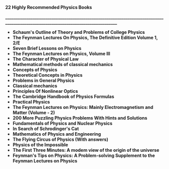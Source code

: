 
<p><strong>22 Highly Recommended Physics Books</strong></p>
<p><strong>________________________________________________________________________________________________________________________________</strong></p>

<ul>
                                <li><b><a target="_blank" href="https://github.com/manjunath5496/The-Greatest-Unanswered-Questions-of-Physics/blob/master/physics(1).pdf" style="text-decoration:none;">Schaum's Outline of Theory and Problems of College Physics </a></b></li>
                                <li><b><a target="_blank" href="https://github.com/manjunath5496/The-Greatest-Unanswered-Questions-of-Physics/blob/master/physics(2).pdf" style="text-decoration:none;">The Feynman Lectures On Physics, The Definitive Edition Volume 1, 2/E</a></b></li>
                                <li><b><a target="_blank" href="https://github.com/manjunath5496/The-Greatest-Unanswered-Questions-of-Physics/blob/master/physics(3).pdf" style="text-decoration:none;"> Seven Brief Lessons on Physics</a></b></li>
                               
<li><b><a target="_blank" href="https://github.com/manjunath5496/The-Greatest-Unanswered-Questions-of-Physics/blob/master/physics(4).pdf" style="text-decoration:none;">The Feynman Lectures on Physics, Volume III</a></b></li>
                                <li><b><a target="_blank" href="https://github.com/manjunath5496/The-Greatest-Unanswered-Questions-of-Physics/blob/master/physics(5).pdf" style="text-decoration:none;">The Character of Physical Law</a></b></li>
                                
 <li><b><a target="_blank" href="https://github.com/manjunath5496/The-Greatest-Unanswered-Questions-of-Physics/blob/master/physics(6).pdf" style="text-decoration:none;">Mathematical methods of classical mechanics</a></b></li>
                          
<li><b><a target="_blank" href="https://github.com/manjunath5496/The-Greatest-Unanswered-Questions-of-Physics/blob/master/physics(7).pdf" style="text-decoration:none;">Concepts of Physics</a></b></li>
                                <li><b><a target="_blank" href="https://github.com/manjunath5496/The-Greatest-Unanswered-Questions-of-Physics/blob/master/physics(8).pdf" style="text-decoration:none;">Theoretical Concepts in Physics</a></b></li>
                                <li><b><a target="_blank" href="https://github.com/manjunath5496/The-Greatest-Unanswered-Questions-of-Physics/blob/master/physics(9).pdf" style="text-decoration:none;">Problems in General Physics</a></b></li>
                                
<li><b><a target="_blank" href="https://github.com/manjunath5496/The-Greatest-Unanswered-Questions-of-Physics/blob/master/physics(10).rar" style="text-decoration:none;">Classical mechanics</a></b></li>  
        
<li><b><a target="_blank" href="https://github.com/manjunath5496/The-Greatest-Unanswered-Questions-of-Physics/blob/master/physics(11).pdf" style="text-decoration:none;">Principles Of Nonlinear Optics </a></b></li>
                                <li><b><a target="_blank" href="https://github.com/manjunath5496/The-Greatest-Unanswered-Questions-of-Physics/blob/master/physics(12).pdf" style="text-decoration:none;">The Cambridge Handbook of Physics Formulas</a></b></li>
 <li><b><a target="_blank" href="https://github.com/manjunath5496/The-Greatest-Unanswered-Questions-of-Physics/blob/master/physics(13).pdf" style="text-decoration:none;">Practical Physics</a></b></li> 
 
 <li><b><a target="_blank" href="https://github.com/manjunath5496/The-Greatest-Unanswered-Questions-of-Physics/blob/master/physics(14).pdf" style="text-decoration:none;">The Feynman Lectures on Physics: Mainly Electromagnetism and Matter (Volume - 2)</a></b></li>
                                <li><b><a target="_blank" href="https://github.com/manjunath5496/The-Greatest-Unanswered-Questions-of-Physics/blob/master/physics(15).pdf" style="text-decoration:none;">200 More Puzzling Physics Problems With Hints and Solutions</a></b></li>
 <li><b><a target="_blank" href="https://github.com/manjunath5496/The-Greatest-Unanswered-Questions-of-Physics/blob/master/physics(16).pdf" style="text-decoration:none;">Fundamentals of Physics and Nuclear Physics</a></b></li> 
 <li><b><a target="_blank" href="https://github.com/manjunath5496/The-Greatest-Unanswered-Questions-of-Physics/blob/master/physics(17).pdf" style="text-decoration:none;">In Search of Schrodinger's Cat </a></b></li> 
  <li><b><a target="_blank" href="https://github.com/manjunath5496/The-Greatest-Unanswered-Questions-of-Physics/blob/master/physics(18).pdf" style="text-decoration:none;">Mathematics of Physics and Engineering</a></b></li>
                                <li><b><a target="_blank" href="https://github.com/manjunath5496/The-Greatest-Unanswered-Questions-of-Physics/blob/master/physics(19).rar" style="text-decoration:none;">The Flying Circus of Physics (With answers)</a></b></li>
 <li><b><a target="_blank" href="https://github.com/manjunath5496/The-Greatest-Unanswered-Questions-of-Physics/blob/master/physics(20).pdf" style="text-decoration:none;">Physics of the Impossible</a></b></li> 
 
   <li><b><a target="_blank" href="https://github.com/manjunath5496/The-Greatest-Unanswered-Questions-of-Physics/blob/master/physics(21).pdf" style="text-decoration:none;">The First Three Minutes: A modem view of the origin of the universe</a></b></li>
 <li><b><a target="_blank" href="https://github.com/manjunath5496/The-Greatest-Unanswered-Questions-of-Physics/blob/master/physics(22).pdf" style="text-decoration:none;">Feynman's Tips on Physics: A Problem-solving Supplement to the Feynman Lectures on Physics</a></b></li> 
 
 
 
 
 
 
 
 </ul>
